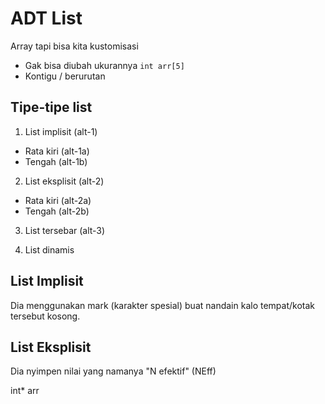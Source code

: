 # ADT List

Array tapi bisa kita kustomisasi

-   Gak bisa diubah ukurannya
    `int arr[5]`
-   Kontigu / berurutan

## Tipe-tipe list

1. List implisit (alt-1)

-   Rata kiri (alt-1a)
-   Tengah (alt-1b)

2. List eksplisit (alt-2)

-   Rata kiri (alt-2a)
-   Tengah (alt-2b)

3. List tersebar (alt-3)

4. List dinamis

## List Implisit
Dia menggunakan mark (karakter spesial) buat nandain kalo tempat/kotak tersebut kosong.

## List Eksplisit
Dia nyimpen nilai yang namanya "N efektif" (NEff)

int* arr